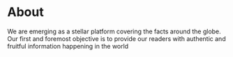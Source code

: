 # About
We are emerging as a stellar platform covering the facts around the globe. Our first and foremost objective is to provide our readers with authentic and fruitful information happening in the world

